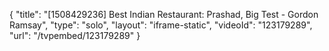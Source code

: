 {
    "title": "[1508429236] Best Indian Restaurant: Prashad, Big Test - Gordon Ramsay",
    "type": "solo",
    "layout": "iframe-static",
    "videoId": "123179289",
    "url": "\/tvpembed\/123179289"
}